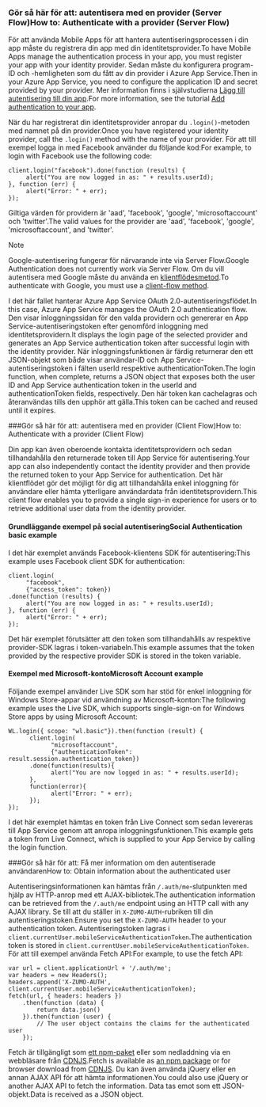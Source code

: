 ### <span data-ttu-id="bfdd8-101"><a name="server-auth"></a>Gör så här för att: autentisera med en provider (Server Flow)</span><span class="sxs-lookup"><span data-stu-id="bfdd8-101"><a name="server-auth"></a>How to: Authenticate with a provider (Server Flow)</span></span>
<span data-ttu-id="bfdd8-102">För att använda Mobile Apps för att hantera autentiseringsprocessen i din app måste du registrera din app med din identitetsprovider.</span><span class="sxs-lookup"><span data-stu-id="bfdd8-102">To have Mobile Apps manage the authentication process in your app, you must register your app with your identity provider.</span></span> <span data-ttu-id="bfdd8-103">Sedan måste du konfigurera program-ID och -hemligheten som du fått av din provider i Azure App Service.</span><span class="sxs-lookup"><span data-stu-id="bfdd8-103">Then in your Azure App Service, you need to configure the application ID and secret provided by your provider.</span></span>
<span data-ttu-id="bfdd8-104">Mer information finns i självstudierna [Lägg till autentisering till din app](../articles/app-service-mobile/app-service-mobile-cordova-get-started-users.md).</span><span class="sxs-lookup"><span data-stu-id="bfdd8-104">For more information, see the tutorial [Add authentication to your app](../articles/app-service-mobile/app-service-mobile-cordova-get-started-users.md).</span></span>

<span data-ttu-id="bfdd8-105">När du har registrerat din identitetsprovider anropar du `.login()`-metoden med namnet på din provider.</span><span class="sxs-lookup"><span data-stu-id="bfdd8-105">Once you have registered your identity provider, call the `.login()` method with the name of your provider.</span></span> <span data-ttu-id="bfdd8-106">För att till exempel logga in med Facebook använder du följande kod:</span><span class="sxs-lookup"><span data-stu-id="bfdd8-106">For example, to login with Facebook use the following code:</span></span>

```
client.login("facebook").done(function (results) {
     alert("You are now logged in as: " + results.userId);
}, function (err) {
     alert("Error: " + err);
});
```

<span data-ttu-id="bfdd8-107">Giltiga värden för providern är 'aad', 'facebook', 'google', 'microsoftaccount' och 'twitter'.</span><span class="sxs-lookup"><span data-stu-id="bfdd8-107">The valid values for the provider are 'aad', 'facebook', 'google', 'microsoftaccount', and 'twitter'.</span></span>

> [!NOTE]
> <span data-ttu-id="bfdd8-108">Google-autentisering fungerar för närvarande inte via Server Flow.</span><span class="sxs-lookup"><span data-stu-id="bfdd8-108">Google Authentication does not currently work via Server Flow.</span></span>  <span data-ttu-id="bfdd8-109">Om du vill autentisera med Google måste du använda en [klientflödesmetod](#client-auth).</span><span class="sxs-lookup"><span data-stu-id="bfdd8-109">To authenticate with Google, you must use a [client-flow method](#client-auth).</span></span>

<span data-ttu-id="bfdd8-110">I det här fallet hanterar Azure App Service OAuth 2.0-autentiseringsflödet.</span><span class="sxs-lookup"><span data-stu-id="bfdd8-110">In this case, Azure App Service manages the OAuth 2.0 authentication flow.</span></span>  <span data-ttu-id="bfdd8-111">Den visar inloggningssidan för den valda providern och genererar en App Service-autentiseringstoken efter genomförd inloggning med identitetsprovidern.</span><span class="sxs-lookup"><span data-stu-id="bfdd8-111">It displays the login page of the selected provider and generates an App Service authentication token after successful login with the identity provider.</span></span> <span data-ttu-id="bfdd8-112">När inloggningsfunktionen är färdig returnerar den ett JSON-objekt som både visar användar-ID och App Service-autentiseringstoken i fälten userId respektive authenticationToken.</span><span class="sxs-lookup"><span data-stu-id="bfdd8-112">The login function, when complete, returns a JSON object that exposes both the user ID and App Service authentication token in the userId and authenticationToken fields, respectively.</span></span> <span data-ttu-id="bfdd8-113">Den här token kan cachelagras och återanvändas tills den upphör att gälla.</span><span class="sxs-lookup"><span data-stu-id="bfdd8-113">This token can be cached and reused until it expires.</span></span>

###<span data-ttu-id="bfdd8-114"><a name="client-auth"></a>Gör så här för att: autentisera med en provider (Client Flow)</span><span class="sxs-lookup"><span data-stu-id="bfdd8-114"><a name="client-auth"></a>How to: Authenticate with a provider (Client Flow)</span></span>

<span data-ttu-id="bfdd8-115">Din app kan även oberoende kontakta identitetsprovidern och sedan tillhandahålla den returnerade token till App Service för autentisering.</span><span class="sxs-lookup"><span data-stu-id="bfdd8-115">Your app can also independently contact the identity provider and then provide the returned token to your App Service for authentication.</span></span> <span data-ttu-id="bfdd8-116">Det här klientflödet gör det möjligt för dig att tillhandahålla enkel inloggning för användare eller hämta ytterligare användardata från identitetsprovidern.</span><span class="sxs-lookup"><span data-stu-id="bfdd8-116">This client flow enables you to provide a single sign-in experience for users or to retrieve additional user data from the identity provider.</span></span>

#### <a name="social-authentication-basic-example"></a><span data-ttu-id="bfdd8-117">Grundläggande exempel på social autentisering</span><span class="sxs-lookup"><span data-stu-id="bfdd8-117">Social Authentication basic example</span></span>

<span data-ttu-id="bfdd8-118">I det här exemplet används Facebook-klientens SDK för autentisering:</span><span class="sxs-lookup"><span data-stu-id="bfdd8-118">This example uses Facebook client SDK for authentication:</span></span>

```
client.login(
     "facebook",
     {"access_token": token})
.done(function (results) {
     alert("You are now logged in as: " + results.userId);
}, function (err) {
     alert("Error: " + err);
});

```
<span data-ttu-id="bfdd8-119">Det här exemplet förutsätter att den token som tillhandahålls av respektive provider-SDK lagras i token-variabeln.</span><span class="sxs-lookup"><span data-stu-id="bfdd8-119">This example assumes that the token provided by the respective provider SDK is stored in the token variable.</span></span>

#### <a name="microsoft-account-example"></a><span data-ttu-id="bfdd8-120">Exempel med Microsoft-konto</span><span class="sxs-lookup"><span data-stu-id="bfdd8-120">Microsoft Account example</span></span>

<span data-ttu-id="bfdd8-121">Följande exempel använder Live SDK som har stöd för enkel inloggning för Windows Store-appar vid användning av Microsoft-konton:</span><span class="sxs-lookup"><span data-stu-id="bfdd8-121">The following example uses the Live SDK, which supports single-sign-on for Windows Store apps by using Microsoft Account:</span></span>

```
WL.login({ scope: "wl.basic"}).then(function (result) {
      client.login(
            "microsoftaccount",
            {"authenticationToken": result.session.authentication_token})
      .done(function(results){
            alert("You are now logged in as: " + results.userId);
      },
      function(error){
            alert("Error: " + err);
      });
});

```

<span data-ttu-id="bfdd8-122">I det här exemplet hämtas en token från Live Connect som sedan levereras till App Service genom att anropa inloggningsfunktionen.</span><span class="sxs-lookup"><span data-stu-id="bfdd8-122">This example gets a token from Live Connect, which is supplied to your App Service by calling the login function.</span></span>

###<span data-ttu-id="bfdd8-123"><a name="auth-getinfo"></a>Gör så här för att: Få mer information om den autentiserade användaren</span><span class="sxs-lookup"><span data-stu-id="bfdd8-123"><a name="auth-getinfo"></a>How to: Obtain information about the authenticated user</span></span>

<span data-ttu-id="bfdd8-124">Autentiseringsinformationen kan hämtas från `/.auth/me`-slutpunkten med hjälp av HTTP-anrop med ett AJAX-bibliotek.</span><span class="sxs-lookup"><span data-stu-id="bfdd8-124">The authentication information can be retrieved from the `/.auth/me` endpoint using an HTTP call with any AJAX library.</span></span>  <span data-ttu-id="bfdd8-125">Se till att du ställer in `X-ZUMO-AUTH`-rubriken till din autentiseringstoken.</span><span class="sxs-lookup"><span data-stu-id="bfdd8-125">Ensure you set the `X-ZUMO-AUTH` header to your authentication token.</span></span>  <span data-ttu-id="bfdd8-126">Autentiseringstoken lagras i `client.currentUser.mobileServiceAuthenticationToken`.</span><span class="sxs-lookup"><span data-stu-id="bfdd8-126">The authentication token is stored in `client.currentUser.mobileServiceAuthenticationToken`.</span></span>  <span data-ttu-id="bfdd8-127">För att till exempel använda Fetch API:</span><span class="sxs-lookup"><span data-stu-id="bfdd8-127">For example, to use the fetch API:</span></span>

```
var url = client.applicationUrl + '/.auth/me';
var headers = new Headers();
headers.append('X-ZUMO-AUTH', client.currentUser.mobileServiceAuthenticationToken);
fetch(url, { headers: headers })
    .then(function (data) {
        return data.json()
    }).then(function (user) {
        // The user object contains the claims for the authenticated user
    });
```

<span data-ttu-id="bfdd8-128">Fetch är tillgängligt som [ett npm-paket](https://www.npmjs.com/package/whatwg-fetch) eller som nedladdning via en webbläsare från [CDNJS](https://cdnjs.com/libraries/fetch).</span><span class="sxs-lookup"><span data-stu-id="bfdd8-128">Fetch is available as [an npm package](https://www.npmjs.com/package/whatwg-fetch) or for browser download from [CDNJS](https://cdnjs.com/libraries/fetch).</span></span> <span data-ttu-id="bfdd8-129">Du kan även använda jQuery eller en annan AJAX API för att hämta informationen.</span><span class="sxs-lookup"><span data-stu-id="bfdd8-129">You could also use jQuery or another AJAX API to fetch the information.</span></span>  <span data-ttu-id="bfdd8-130">Data tas emot som ett JSON-objekt.</span><span class="sxs-lookup"><span data-stu-id="bfdd8-130">Data is received as a JSON object.</span></span>
